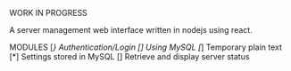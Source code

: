 WORK IN PROGRESS

A server management web interface written in nodejs using react.

MODULES
[*} Authentication/Login
	[] Using MySQL
	[*] Temporary plain text
[*] Settings stored in MySQL
[] Retrieve and display server status